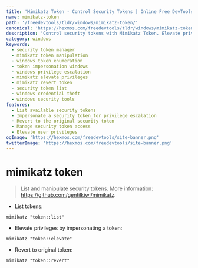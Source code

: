 ```yaml
---
title: 'Mimikatz Token - Control Security Tokens | Online Free DevTools by Hexmos'
name: mimikatz-token
path: '/freedevtools/tldr/windows/mimikatz-token/'
canonical: 'https://hexmos.com/freedevtools/tldr/windows/mimikatz-token/'
description: 'Control security tokens with Mimikatz Token. Elevate privileges, list tokens, and revert to original tokens. Free online tool, no registration required.'
category: windows
keywords:
  - security token manager
  - mimikatz token manipulation
  - windows token enumeration
  - token impersonation windows
  - windows privilege escalation
  - mimikatz elevate privileges
  - mimikatz revert token
  - security token list
  - windows credential theft
  - windows security tools
features:
  - List available security tokens
  - Impersonate a security token for privilege escalation
  - Revert to the original security token
  - Manage security token access
  - Elevate user privileges
ogImage: 'https://hexmos.com/freedevtools/site-banner.png'
twitterImage: 'https://hexmos.com/freedevtools/site-banner.png'
---
```


# mimikatz token

> List and manipulate security tokens.
> More information: <https://github.com/gentilkiwi/mimikatz>.

- List tokens:

`mimikatz "token::list"`

- Elevate privileges by impersonating a token:

`mimikatz "token::elevate"`

- Revert to original token:

`mimikatz "token::revert"`
